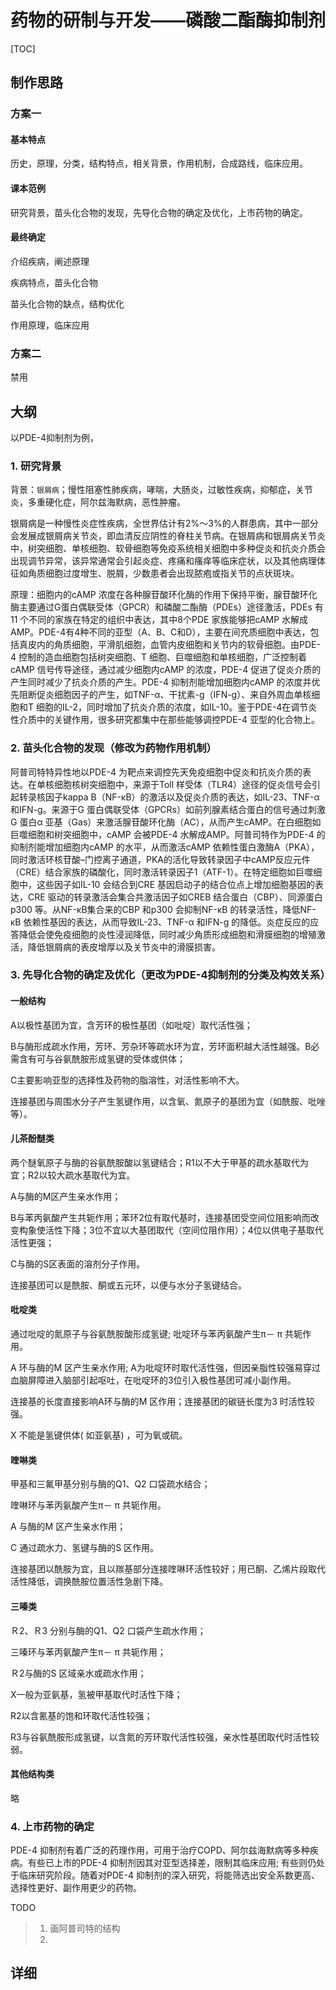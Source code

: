 # 药物的研制与开发——磷酸二酯酶抑制剂

[TOC]

## 制作思路

### 方案一

#### 基本特点

历史，原理，分类，结构特点，相关背景，作用机制，合成路线，临床应用。

#### 课本范例

研究背景，苗头化合物的发现，先导化合物的确定及优化，上市药物的确定。

#### 最终确定

介绍疾病，阐述原理

疾病特点，苗头化合物

苗头化合物的缺点，结构优化

作用原理，临床应用

### 方案二

禁用

## 大纲

以PDE-4抑制剂为例，

### 1. 研究背景

背景：`银屑病`；慢性阻塞性肺疾病，哮喘，大肠炎，过敏性疾病，抑郁症，关节炎，多重硬化症，阿尔兹海默病，恶性肿瘤。

银屑病是一种慢性炎症性疾病，全世界估计有2%～3%的人群患病，其中一部分会发展成银屑病关节炎，即血清反应阴性的脊柱关节病。在银屑病和银屑病关节炎中，树突细胞、单核细胞、软骨细胞等免疫系统相关细胞中多种促炎和抗炎介质会出现调节异常，该异常通常会引起炎症、疼痛和瘙痒等临床症状，以及其他病理体征如角质细胞过度增生、脱屑，少数患者会出现脓疱或指关节的点状斑块。

原理：细胞内的cAMP 浓度在各种腺苷酸环化酶的作用下保持平衡，腺苷酸环化酶主要通过G蛋白偶联受体（GPCR）和磷酸二酯酶（PDEs）途径激活，PDEs 有11 个不同的家族在特定的组织中表达，其中8个PDE 家族能够把cAMP 水解成AMP。PDE-4有4种不同的亚型（A、B、C和D），主要在间充质细胞中表达，包括真皮内的角质细胞，平滑肌细胞，血管内皮细胞和关节内的软骨细胞。由PDE-4 控制的造血细胞包括树突细胞、T 细胞、巨噬细胞和单核细胞，广泛控制着cAMP 信号传导途径，通过减少细胞内cAMP 的浓度，PDE-4 促进了促炎介质的产生同时减少了抗炎介质的产生。PDE-4 抑制剂能增加细胞内cAMP 的浓度并优先阻断促炎细胞因子的产生，如TNF-α、干扰素-g（IFN-g）、来自外周血单核细胞和T 细胞的IL-2，同时增加了抗炎介质的浓度，如IL-10。鉴于PDE-4在调节炎性介质中的关键作用，很多研究都集中在那些能够调控PDE-4 亚型的化合物上。

### 2.  苗头化合物的发现（修改为药物作用机制）

阿普司特特异性地以PDE-4 为靶点来调控先天免疫细胞中促炎和抗炎介质的表达。在单核细胞核树突细胞中，来源于Toll 样受体（TLR4）途径的促炎信号会引起转录核因子kappa B（NF-κB）的激活以及促炎介质的表达，如IL-23、TNF-α 和IFN-g。来源于G 蛋白偶联受体（GPCRs）如前列腺素结合蛋白的信号通过刺激G 蛋白α 亚基（Gas）来激活腺苷酸环化酶（AC），从而产生cAMP。在白细胞如巨噬细胞和树突细胞中，cAMP 会被PDE-4 水解成AMP。阿普司特作为PDE-4 的抑制剂能增加细胞内cAMP 的水平，从而激活cAMP 依赖性蛋白激酶A（PKA），同时激活环核苷酸–门控离子通道，PKA的活化导致转录因子中cAMP反应元件（CRE）结合家族的磷酸化，同时激活转录因子1（ATF-1）。在特定细胞如巨噬细胞中，这些因子如IL-10 会结合到CRE 基因启动子的结合位点上增加细胞基因的表达，CRE 驱动的转录激活会集合共激活因子如CREB 结合蛋白（CBP）、同源蛋白p300 等。从NF-κB集合来的CBP 和p300 会抑制NF-κB 的转录活性，降低NF-κB 依赖性基因的表达，从而导致IL-23、TNF-α 和IFN-g 的降低。炎症反应的应答降低会使免疫细胞的炎性浸润降低，同时减少角质形成细胞和滑膜细胞的增殖激活，降低银屑病的表皮增厚以及关节炎中的滑膜损害。

### 3. 先导化合物的确定及优化（更改为PDE-4抑制剂的分类及构效关系）

#### 一般结构

A以极性基团为宜，含芳环的极性基团（如吡啶）取代活性强；

B与酶形成疏水作用，芳环、芳杂环等疏水环为宜，芳环面积越大活性越强。B必需含有可与谷氨酰胺形成氢键的受体或供体；

C主要影响亚型的选择性及药物的脂溶性，对活性影响不大。

连接基团与周围水分子产生氢键作用，以含氧、氮原子的基团为宜（如酰胺、吡唑等）。

#### 儿茶酚醚类

两个醚氧原子与酶的谷氨酰胺酸以氢键结合；R1以不大于甲基的疏水基取代为宜；R2以较大疏水基取代为宜。

A与酶的M区产生亲水作用；

B与苯丙氨酸产生共轭作用；苯环2位有取代基时，连接基团受空间位阻影响而改变构象使活性下降；3位不宜以大基团取代（空间位阻作用）；4位以供电子基取代活性更强；

C与酶的S区表面的溶剂分子作用。

连接基团可以是酰胺、酮或五元环，以便与水分子氢键结合。

#### 吡啶类

通过吡啶的氮原子与谷氨酰胺酸形成氢键; 吡啶环与苯丙氨酸产生π－ π 共轭作用。

A 环与酶的M 区产生亲水作用; A为吡啶环时取代活性强，但因亲脂性较强易穿过血脑屏障进入脑部引起呕吐，在吡啶环的3位引入极性基团可减小副作用。

连接基的长度直接影响A环与酶的M 区作用；连接基团的碳链长度为3 时活性较强。

X 不能是氢键供体( 如亚氨基) ，可为氧或硫。

#### 喹啉类

甲基和三氟甲基分别与酶的Q1、Q2 口袋疏水结合；

喹啉环与苯丙氨酸产生π－ π 共轭作用。

A 与酶的M 区产生亲水作用；

C 通过疏水力、氢键与酶的S 区作用。

连接基团以酰胺为宜，且以羰基部分连接喹啉环活性较好；用已酮、乙烯片段取代活性降低，调换酰胺位置活性急剧下降。

#### 三嗪类

Ｒ2、Ｒ3 分别与酶的Q1、Q2 口袋产生疏水作用；

三嗪环与苯丙氨酸产生π－ π 共轭作用；

Ｒ2与酶的S 区域亲水或疏水作用；

X一般为亚氨基，氢被甲基取代时活性下降；

R2以含氰基的饱和环取代活性较强；

R3与谷氨酰胺形成氢键，以含氮的芳环取代活性较强，亲水性基团取代时活性较弱。

#### 其他结构类

略

### 4.  上市药物的确定

PDE-4 抑制剂有着广泛的药理作用，可用于治疗COPD、阿尔兹海默病等多种疾病。有些已上市的PDE-4 抑制剂因其对亚型选择差，限制其临床应用; 有些则仍处于临床研究阶段。随着对PDE-4 抑制剂的深入研究，将能筛选出安全系数更高、选择性更好、副作用更少的药物。

TODO

 > 1. 画阿普司特的结构
 > 2. ​

## 详细

